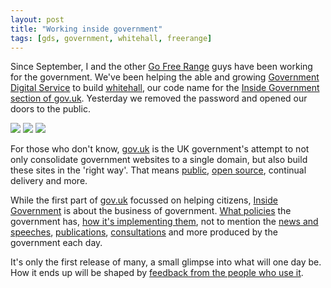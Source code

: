 ```yaml
---
layout: post
title: "Working inside government"
tags: [gds, government, whitehall, freerange]
---
```

Since September, I and the other [Go Free Range](http://gofreerange.com) guys have been working for the government.  We've been helping the able and growing [Government Digital Service](http://digital.cabinetoffice.gov.uk/) to build [whitehall](https://github.com/alphagov/whitehall), our code name for the [Inside Government section of gov.uk](https://www.gov.uk/government).  Yesterday we removed the password and opened our doors to the public.

<div class="browsershots">
<a href="https://www.gov.uk/government/organisations/department-for-international-development"><img class="browsershot" src="/images/dfid.thumb.png"/></a>
<a href="https://www.gov.uk/government/policies/human-rights"><img class="browsershot" src="/images/promoting-human-rights.thumb.png"/></a>
<a href="https://www.gov.uk/government/organisations"><img class="browsershot" src="/images/departments.thumb.png"/></a>
</div>

For those who don't know, [gov.uk](https://www.gov.uk) is the UK government's attempt to not only consolidate government websites to a single domain, but also build these sites in the 'right way'.  That means [public](https://www.pivotaltracker.com/projects/367813), [open source](https://github.com/alphagov/whitehall), continual delivery and more.

While the first part of [gov.uk](https://www.gov.uk) focussed on helping citizens, [Inside Government](https://www.gov.uk/government) is about the business of government.  [What policies](https://www.gov.uk/government/policy-topics) the government has, [how it's implementing them](https://www.gov.uk/government/policies/launching-the-single-domain), not to mention the [news and speeches](https://www.gov.uk/government/news-and-speeches), [publications](https://www.gov.uk/government/publications), [consultations](https://www.gov.uk/government/consultations) and more produced by the government each day.

It's only the first release of many, a small glimpse into what will one day be.  How it ends up will be shaped by [feedback from the people who use it](https://www.gov.uk/feedback).